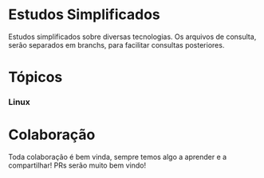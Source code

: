 # Estudos Simplificados
Estudos simplificados sobre diversas tecnologias. Os arquivos de consulta, serão separados em branchs, para facilitar consultas posteriores.

# Tópicos 
### Linux 

# Colaboração
Toda colaboração é bem vinda, sempre temos algo a aprender e a compartilhar! PRs serão muito bem vindo!
